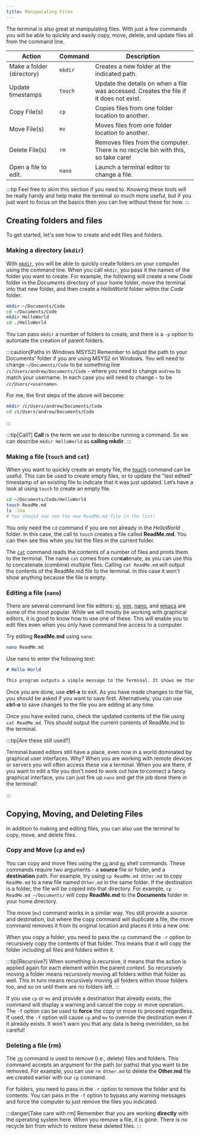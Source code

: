 ```yaml
---
title: Manipulating Files
---
```


The terminal is also great at manipulating files. With just a few commands you will be able to quickly and easily copy, move, delete, and update files all from the command line.

|**Action**               |**Command**  |**Description**|
|-------------------------|-------------|-----------------------------------------------------------------------------------|
|Make a folder (directory)|`mkdir`      |Creates a new folder at the indicated path.|
|Update timestamps        |`touch`      |Update the details on when a file was accessed. Creates the file if it does not exist.|
|Copy File(s)             |`cp`         |Copies files from one folder location to another.|
|Move File(s)             |`mv`         |Moves files from one folder location to another.|
|Delete File(s)           |`rm`         |Removes files from the computer. There is no recycle bin with this, so take care!|
|Open a file to edit.     |`nano`       |Launch a terminal editor to change a file.|

:::tip
Feel free to skim this section if you need to. Knowing these tools will be really handy and help make the terminal so much more useful, but if you just want to focus on the basics then you can live without these for now.
:::

## Creating folders and files

To get started, let's see how to create and edit files and folders.

### Making a directory (`mkdir`)

With [`mkdir`](https://man.cx/Mkdir), you will be able to quickly create folders on your computer using the command line. When you call `mkdir`, you pass it the names of the folder you want to create. For example, the following will create a new *Code* folder in the *Documents* directory of your home folder, move the terminal into that new folder, and then create a *HelloWorld* folder within the *Code* folder.

```sh
mkdir ~/Documents/Code
cd ~/Documents/Code
mkdir HelloWorld
cd ./HelloWorld
```

You can pass `mkdir` a number of folders to create, and there is a `-p` option to automate the creation of parent folders.


:::caution[Paths in Windows MSYS2]
Remember to adjust the path to your Documents' folder if you are using MSYS2 on Windows. You will need to change `~/Documents/Code` to be something line `/c/Users/andrew/Documents/Code` - where you need to change `andrew` to match your username. In each case you will need to change `~` to be `/c/Users/<username>`.

For me, the first steps of the above will become:

```sh
mkdir /c/Users/andrew/Documents/Code
cd /c/Users/andrew/Documents/Code
```

:::

:::tip[Call?]
**Call** is the term we use to describe running a command. So we can describe `mkdir HelloWorld` as **calling mkdir**.
:::

### Making a file (`touch` and `cat`)

When you want to quickly create an empty file, the [touch](https://man.cx/Touch) command can be useful. This can be used to create empty files, or to update the "last edited" timestamp of an existing file to indicate that it was just updated. Let’s have a look at using `touch` to create an empty file.

```sh
cd ~/Documents/Code/HelloWorld
touch ReadMe.md
ls -lha
# You should now see the new ReadMe.md file in the list!
```

You only need the `cd` command if you are not already in the *HelloWorld* folder. In this case, the call to `touch` creates a file called **ReadMe.md**. You can then see this when you list the files in the current folder.

The [`cat`](https://man.cx/Cat) command reads the contents of a number of files and prints them to the terminal. The name `cat` comes from con**cat**enate, as you can use this to concatenate (combine) multiple files. Calling `cat ReadMe.md` will output the contents of the ReadMe.md file to the terminal. In this case it won't show anything because the file is empty.

### Editing a file (`nano`)

There are several command line file editors: [vi](https://man.cx/Vi), [vim](https://man.cx/Vim), [nano](https://man.cx/Nano), and [emacs](https://man.cx/Emacs) are some of the most popular. While we will mostly be working with graphical editors, it is good to know how to use one of these. This will enable you to edit files even when you only have command line access to a computer.

Try editing **ReadMe.md** using `nano`:

```sh
nano ReadMe.md
```

Use nano to enter the following text:

```md
# Hello World

This program outputs a simple message to the Terminal. It shows me that everything is setup and working.
```

Once you are done, use **ctrl-x** to exit.
As you have made changes to the file, you should be asked if you want to save first.
Alternatively, you can use **ctrl-o** to save changes to the file you are editing at any time.

Once you have exited nano, check the updated contents of the file using `cat ReadMe.md`.
This should output the current contents of ReadMe.md to the terminal.

:::tip[Are these still used?]

Terminal based editors still have a place, even now in a world dominated by graphical user interfaces. Why? When you are working with remote devices or servers you will often access these via a terminal. When you are there, if you want to edit a file you don't need to work out how to connect a fancy graphical interface, you can just fire up `nano` and get the job done there in the terminal!

:::

## Copying, Moving, and Deleting Files

In addition to making and editing files, you can also use the terminal to copy, move, and delete files.

### Copy and Move (`cp` and `mv`)

You can copy and move files using the [`cp`](https://man.cx/Cp) and [`mv`](https://man.cx/Mv) shell commands. These commands require two arguments - a **source** file or folder, and a **destination** path. For example, try using `cp ReadMe.md Other.md` to copy `ReadMe.md` to a new file named `Other.md` in the same folder. If the destination is a folder, the file will be copied into that directory. For example, `cp ReadMe.md ~/Documents/` will copy **ReadMe.md** to the **Documents** folder in your home directory.

The move (`mv`) command works in a similar way. You still provide a source and destination, but where the copy command will duplicate a file, the move command removes it from its original location and places it into a new one.

When you copy a folder, you need to pass the `cp` command the `-r` option to recursively copy the contents of that folder. This means that it will copy the folder including all files and folders within it.

:::tip[Recursive?]
When something is recursive, it means that the action is applied again for each element within the parent context.
So recursively moving a folder means recursively moving all folders within that folder as well. This in turn means recursively moving all folders within *those* folders too, and so on until there are no folders left.
:::

If you use `cp` or `mv` and provide a destination that already exists, the command will display a warning and cancel the copy or move operation.
The `-f` option can be used to **force** the copy or move to proceed regardless.
If used, the `-f` option will cause `cp` and `mv` to override the destination even if it already exists. 
It won't warn you that any data is being overridden, so be careful!

### Deleting a file (rm)

The [`rm`](https://man.cx/Rm) command is used to remove (i.e., delete) files and folders.
This command accepts an argument for the path (or paths) that you want to be removed.
For example, you can use `rm Other.md` to delete the **Other.md** file we created earlier with our `cp` command.

For folders, you need to pass in the `-r` option to remove the folder and its contents.
You can pass in the `-f` option to bypass any warning messages and force the computer to just remove the files you indicated.

:::danger[Take care with rm]
Remember that you are working **directly** with the operating system here. When you remove a file, it is gone. There is no recycle bin from which to restore these deleted files.
:::
